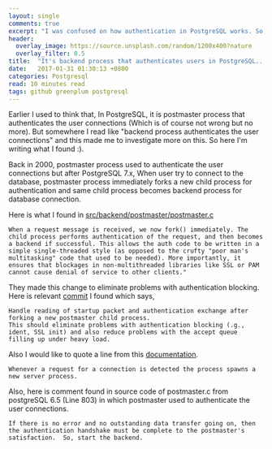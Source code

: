 ```yaml
---
layout: single
comments: true
excerpt: "I was confused on how authentication in PostgreSQL works. So, I did some research."
header:
  overlay_image: https://source.unsplash.com/random/1200x400?nature
  overlay_filter: 0.5
title:  "It's backend process that authenticates users in PostgreSQL... Not Postmaster Process..."
date:   2017-01-31 01:30:13 +0800
categories: Postgresql
read: 10 minutes read
tags: github greenplum postgresql
---
```


Earlier I used to think that, In PostgreSQL, it is postmaster process that authenticates the user connections (Which is of course not wrong but no more). But somewhere I read like "backend process authenticates the user connections" and this made me to investigate more on this. So here I'm writing what I found :).

Back in 2000, postmaster process used to authenticate the user connections but after PostgreSQL 7.x, When user try to connect to the database, postmaster process immediately forks a new child process for authentication and same child process becomes backend process for database connection.

Here is what I found in [src/backend/postmaster/postmaster.c](https://doxygen.postgresql.org/postmaster_8c_source.html)

    When a request message is received, we now fork() immediately. The child process performs authentication of the request, and then becomes a backend if successful. This allows the auth code to be written in a simple single-threaded style (as opposed to the crufty "poor man's multitasking" code that used to be needed). More importantly, it ensures that blockages in non-multithreaded libraries like SSL or PAM cannot cause denial of service to other clients."


They made this change to eliminate problems with authentication blocking. Here is relevant [commit](https://git.postgresql.org/gitweb/?p=postgresql.git;a=commit;h=9b4bfbdc2cd74342d9febb74c93acad1d4de84ca) I found which says,

    Handle reading of startup packet and authentication exchange after forking a new postmaster child process.
    This should eliminate problems with authentication blocking (.g., ident, SSL init) and also reduce problems with the accept queue filling up under heavy load.

Also I would like to quote a line from this [documentation](https://www.postgresql.org/docs/8.2/static/connect-estab.html).

    Whenever a request for a connection is detected the process spawns a new server process.

Also, here is comment found in source code of postmaster.c from postgreSQL 6.5 (Line 803) in which postmaster used to authenticate the user connections.


    If there is no error and no outstanding data transfer going on, then the authentication handshake must be complete to the postmaster's satisfaction.  So, start the backend.
